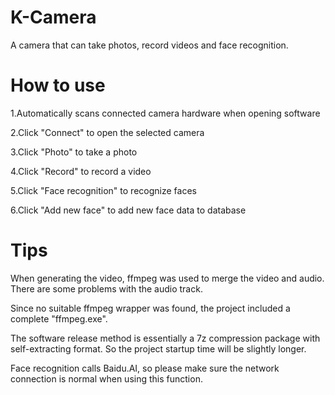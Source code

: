 # K-Camera
A camera that can take photos, record videos and face recognition.

# How to use

1.Automatically scans connected camera hardware when opening software

2.Click "Connect" to open the selected camera

3.Click "Photo" to take a photo

4.Click "Record" to record a video

5.Click "Face recognition" to recognize faces

6.Click "Add new face" to add new face data to database

# Tips

When generating the video, ffmpeg was used to merge the video and audio. There are some problems with the audio track.

Since no suitable ffmpeg wrapper was found, the project included a complete "ffmpeg.exe".

The software release method is essentially a 7z compression package with self-extracting format. So the project startup time will be slightly longer.

Face recognition calls Baidu.AI, so please make sure the network connection is normal when using this function.


